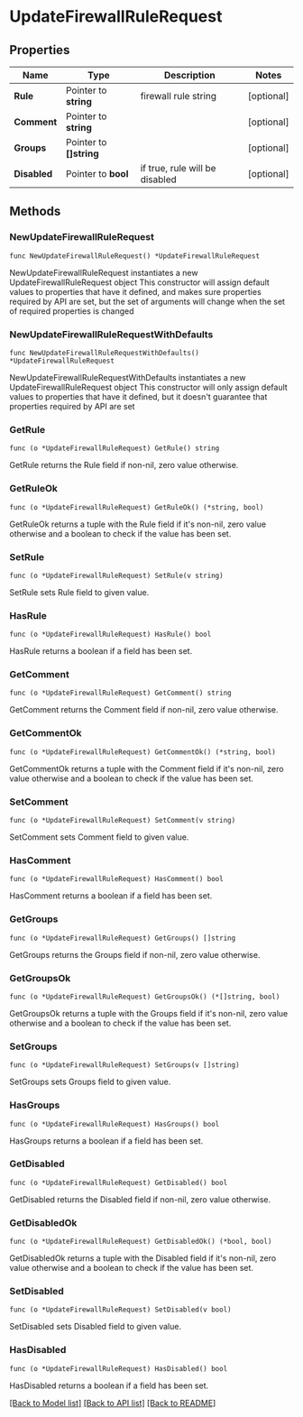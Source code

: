 # UpdateFirewallRuleRequest

## Properties

Name | Type | Description | Notes
------------ | ------------- | ------------- | -------------
**Rule** | Pointer to **string** | firewall rule string | [optional] 
**Comment** | Pointer to **string** |  | [optional] 
**Groups** | Pointer to **[]string** |  | [optional] 
**Disabled** | Pointer to **bool** | if true, rule will be disabled | [optional] 

## Methods

### NewUpdateFirewallRuleRequest

`func NewUpdateFirewallRuleRequest() *UpdateFirewallRuleRequest`

NewUpdateFirewallRuleRequest instantiates a new UpdateFirewallRuleRequest object
This constructor will assign default values to properties that have it defined,
and makes sure properties required by API are set, but the set of arguments
will change when the set of required properties is changed

### NewUpdateFirewallRuleRequestWithDefaults

`func NewUpdateFirewallRuleRequestWithDefaults() *UpdateFirewallRuleRequest`

NewUpdateFirewallRuleRequestWithDefaults instantiates a new UpdateFirewallRuleRequest object
This constructor will only assign default values to properties that have it defined,
but it doesn't guarantee that properties required by API are set

### GetRule

`func (o *UpdateFirewallRuleRequest) GetRule() string`

GetRule returns the Rule field if non-nil, zero value otherwise.

### GetRuleOk

`func (o *UpdateFirewallRuleRequest) GetRuleOk() (*string, bool)`

GetRuleOk returns a tuple with the Rule field if it's non-nil, zero value otherwise
and a boolean to check if the value has been set.

### SetRule

`func (o *UpdateFirewallRuleRequest) SetRule(v string)`

SetRule sets Rule field to given value.

### HasRule

`func (o *UpdateFirewallRuleRequest) HasRule() bool`

HasRule returns a boolean if a field has been set.

### GetComment

`func (o *UpdateFirewallRuleRequest) GetComment() string`

GetComment returns the Comment field if non-nil, zero value otherwise.

### GetCommentOk

`func (o *UpdateFirewallRuleRequest) GetCommentOk() (*string, bool)`

GetCommentOk returns a tuple with the Comment field if it's non-nil, zero value otherwise
and a boolean to check if the value has been set.

### SetComment

`func (o *UpdateFirewallRuleRequest) SetComment(v string)`

SetComment sets Comment field to given value.

### HasComment

`func (o *UpdateFirewallRuleRequest) HasComment() bool`

HasComment returns a boolean if a field has been set.

### GetGroups

`func (o *UpdateFirewallRuleRequest) GetGroups() []string`

GetGroups returns the Groups field if non-nil, zero value otherwise.

### GetGroupsOk

`func (o *UpdateFirewallRuleRequest) GetGroupsOk() (*[]string, bool)`

GetGroupsOk returns a tuple with the Groups field if it's non-nil, zero value otherwise
and a boolean to check if the value has been set.

### SetGroups

`func (o *UpdateFirewallRuleRequest) SetGroups(v []string)`

SetGroups sets Groups field to given value.

### HasGroups

`func (o *UpdateFirewallRuleRequest) HasGroups() bool`

HasGroups returns a boolean if a field has been set.

### GetDisabled

`func (o *UpdateFirewallRuleRequest) GetDisabled() bool`

GetDisabled returns the Disabled field if non-nil, zero value otherwise.

### GetDisabledOk

`func (o *UpdateFirewallRuleRequest) GetDisabledOk() (*bool, bool)`

GetDisabledOk returns a tuple with the Disabled field if it's non-nil, zero value otherwise
and a boolean to check if the value has been set.

### SetDisabled

`func (o *UpdateFirewallRuleRequest) SetDisabled(v bool)`

SetDisabled sets Disabled field to given value.

### HasDisabled

`func (o *UpdateFirewallRuleRequest) HasDisabled() bool`

HasDisabled returns a boolean if a field has been set.


[[Back to Model list]](../README.md#documentation-for-models) [[Back to API list]](../README.md#documentation-for-api-endpoints) [[Back to README]](../README.md)


